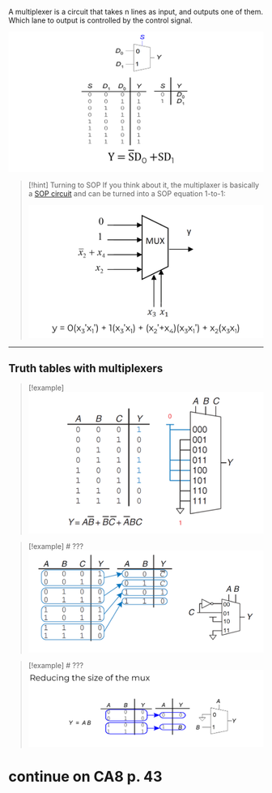 A multiplexer is a circuit that takes n lines as input, and outputs one of them.
Which lane to output is controlled by the control signal.

![](../z_images/Pasted%20image%2020250115173750.png)

> [!hint] Turning to SOP
> If you think about it, the multiplaxer is basically a [SOP circuit](4.%20SOP%20&%20POS.md#SOP%20(sum%20of%20products)) and can be turned into a SOP equation 1-to-1:
> 
> ![](../z_images/Pasted%20image%2020250115174537.png)

---

## Truth tables with multiplexers

> [!example]
> ![](../z_images/Pasted%20image%2020250115174954.png)

> [!example] # ???
> ![](../z_images/Pasted%20image%2020250115175102.png)


> [!example] # ???
> ![](../z_images/Pasted%20image%2020250115175148.png)

# continue on CA8 p. 43